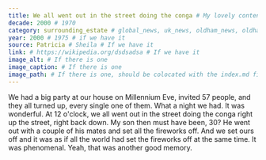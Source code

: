 ```yaml
---
title: We all went out in the street doing the conga # My lovely content
decade: 2000 # 1970
category: surrounding_estate # global_news, uk_news, oldham_news, oldham_history, towers, surrounding_estate # Always exactly one category
year: 2000 # 1975 # if we have it
source: Patricia # Sheila # If we have it
link: # https://wikipedia.org/dsdsadsa # If we have it
image_alt: # If there is one
image_caption: # If there is one
image_path: # If there is one, should be colocated with the index.md file in the folder
---
```


We had a big party at our house on Millennium Eve, invited 57 people, and they all turned up, every single one of them. What a night we had. It was wonderful. At 12 o'clock, we all went out in the street doing the conga right up the street, right back down. My son then must have been, 30? He went out with a couple of his mates and set all the fireworks off. And we set ours off and it was as if all the world had set the fireworks off at the same time. It was phenomenal. Yeah, that was another good memory.